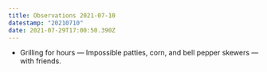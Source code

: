 ```yaml
---
title: Observations 2021-07-10
datestamp: "20210710"
date: 2021-07-29T17:00:50.390Z
---
```

- Grilling for hours — Impossible patties, corn, and bell pepper skewers — with friends.